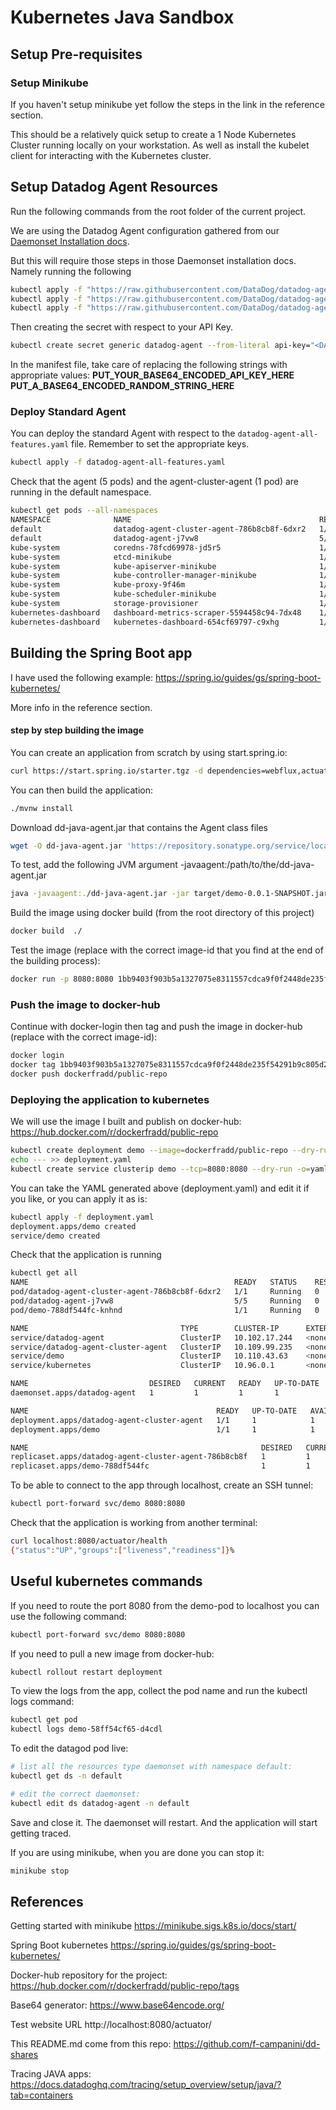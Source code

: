 # Kubernetes Java Sandbox

## Setup Pre-requisites

### Setup Minikube
If you haven't setup minikube yet follow the steps in the link in the reference section.

This should be a relatively quick setup to create a 1 Node Kubernetes Cluster running locally on your workstation. As well as install the kubelet client for interacting with the Kubernetes cluster.

## Setup Datadog Agent Resources
Run the following commands from the root folder of the current project.

We are using the Datadog Agent configuration gathered from our [Daemonset Installation docs](https://docs.datadoghq.com/agent/kubernetes/?tab=daemonset#installation). 


But this will require those steps in those Daemonset installation docs. Namely running the following

```bash
kubectl apply -f "https://raw.githubusercontent.com/DataDog/datadog-agent/master/Dockerfiles/manifests/rbac/clusterrole.yaml"
kubectl apply -f "https://raw.githubusercontent.com/DataDog/datadog-agent/master/Dockerfiles/manifests/rbac/serviceaccount.yaml"
kubectl apply -f "https://raw.githubusercontent.com/DataDog/datadog-agent/master/Dockerfiles/manifests/rbac/clusterrolebinding.yaml"
```

Then creating the secret with respect to your API Key.
```bash
kubectl create secret generic datadog-agent --from-literal api-key="<DATADOG_API_KEY>" --namespace="default"
```

In the manifest file, take care of replacing the following strings with appropriate values:
**PUT_YOUR_BASE64_ENCODED_API_KEY_HERE**
**PUT_A_BASE64_ENCODED_RANDOM_STRING_HERE**

### Deploy Standard Agent
You can deploy the standard Agent with respect to the `datadog-agent-all-features.yaml` file. Remember to set the appropriate keys.

```bash
kubectl apply -f datadog-agent-all-features.yaml 
```

Check that the agent (5 pods) and the agent-cluster-agent (1 pod) are running in the default namespace.

```bash
kubectl get pods --all-namespaces               
NAMESPACE              NAME                                          READY   STATUS    RESTARTS   AGE
default                datadog-agent-cluster-agent-786b8cb8f-6dxr2   1/1     Running   0          23m
default                datadog-agent-j7vw8                           5/5     Running   0          23m
kube-system            coredns-78fcd69978-jd5r5                      1/1     Running   0          47d
kube-system            etcd-minikube                                 1/1     Running   0          47d
kube-system            kube-apiserver-minikube                       1/1     Running   0          47d
kube-system            kube-controller-manager-minikube              1/1     Running   0          47d
kube-system            kube-proxy-9f46m                              1/1     Running   0          47d
kube-system            kube-scheduler-minikube                       1/1     Running   0          47d
kube-system            storage-provisioner                           1/1     Running   0          47d
kubernetes-dashboard   dashboard-metrics-scraper-5594458c94-7dx48    1/1     Running   0          6h38m
kubernetes-dashboard   kubernetes-dashboard-654cf69797-c9xhg         1/1     Running   0          6h38m
```

## Building the Spring Boot app
I have used the following example:
https://spring.io/guides/gs/spring-boot-kubernetes/

More info in the reference section.

#### step by step building the image
You can create an application from scratch by using start.spring.io:
```bash
curl https://start.spring.io/starter.tgz -d dependencies=webflux,actuator | tar -xzvf -
```

You can then build the application:
```bash
./mvnw install
```

Download dd-java-agent.jar that contains the Agent class files
```bash
wget -O dd-java-agent.jar 'https://repository.sonatype.org/service/local/artifact/maven/redirect?r=central-proxy&g=com.datadoghq&a=dd-java-agent&v=LATEST'
```

To test, add the following JVM argument -javaagent:/path/to/the/dd-java-agent.jar
```bash
java -javaagent:./dd-java-agent.jar -jar target/demo-0.0.1-SNAPSHOT.jar
```

Build the image using docker build (from the root directory of this project)
```bash
docker build  ./
```

Test the image (replace with the correct image-id that you find at the end of the building process):
```bash
docker run -p 8080:8080 1bb9403f903b5a1327075e8311557cdca9f0f2448de235f54291b9c805d2a3b2
```

### Push the image to docker-hub
Continue with docker-login then tag and push the image in docker-hub (replace with the correct image-id):
```bash
docker login
docker tag 1bb9403f903b5a1327075e8311557cdca9f0f2448de235f54291b9c805d2a3b2 dockerfradd/public-repo
docker push dockerfradd/public-repo
```

### Deploying the application to kubernetes
We will use the image I built and publish on docker-hub:
https://hub.docker.com/r/dockerfradd/public-repo


```bash
kubectl create deployment demo --image=dockerfradd/public-repo --dry-run -o=yaml > deployment.yaml
echo --- >> deployment.yaml
kubectl create service clusterip demo --tcp=8080:8080 --dry-run -o=yaml >> deployment.yaml
```

You can take the YAML generated above (deployment.yaml) and edit it if you like, or you can apply it as is:

```bash
kubectl apply -f deployment.yaml
deployment.apps/demo created
service/demo created
```

Check that the application is running
```bash
kubectl get all
NAME                                              READY   STATUS    RESTARTS   AGE
pod/datadog-agent-cluster-agent-786b8cb8f-6dxr2   1/1     Running   0          74m
pod/datadog-agent-j7vw8                           5/5     Running   0          74m
pod/demo-788df544fc-knhnd                         1/1     Running   0          22s

NAME                                  TYPE        CLUSTER-IP      EXTERNAL-IP   PORT(S)             AGE
service/datadog-agent                 ClusterIP   10.102.17.244   <none>        8125/UDP,8126/TCP   74m
service/datadog-agent-cluster-agent   ClusterIP   10.109.99.235   <none>        5005/TCP            74m
service/demo                          ClusterIP   10.110.43.63    <none>        8080/TCP            22s
service/kubernetes                    ClusterIP   10.96.0.1       <none>        443/TCP             47d

NAME                           DESIRED   CURRENT   READY   UP-TO-DATE   AVAILABLE   NODE SELECTOR            AGE
daemonset.apps/datadog-agent   1         1         1       1            1           kubernetes.io/os=linux   74m

NAME                                          READY   UP-TO-DATE   AVAILABLE   AGE
deployment.apps/datadog-agent-cluster-agent   1/1     1            1           74m
deployment.apps/demo                          1/1     1            1           22s

NAME                                                    DESIRED   CURRENT   READY   AGE
replicaset.apps/datadog-agent-cluster-agent-786b8cb8f   1         1         1       74m
replicaset.apps/demo-788df544fc                         1         1         1       22s
```

To be able to connect to the app through localhost, create an SSH tunnel:
```bash
kubectl port-forward svc/demo 8080:8080
```

Check that the application is working from another terminal:
```bash
curl localhost:8080/actuator/health
{"status":"UP","groups":["liveness","readiness"]}%       
```

## Useful kubernetes commands

If you need to route the port 8080 from the demo-pod to localhost you can use the following command:
```bash
kubectl port-forward svc/demo 8080:8080
```

If you need to pull a new image from docker-hub:
```bash
kubectl rollout restart deployment
```

To view the logs from the app, collect the pod name and run the kubectl logs command:
```bash
kubectl get pod
kubectl logs demo-58ff54cf65-d4cdl
```

To edit the datagod pod live:
```bash
# list all the resources type daemonset with namespace default:
kubectl get ds -n default

# edit the correct daemonset:
kubectl edit ds datadog-agent -n default
```
Save and close it. The daemonset will restart. And the application will start getting traced.

If you are using minikube, when you are done you can stop it:
```bash
minikube stop
```

## References

Getting started with minikube
https://minikube.sigs.k8s.io/docs/start/

Spring Boot kubernetes
https://spring.io/guides/gs/spring-boot-kubernetes/

Docker-hub repository for the project:
https://hub.docker.com/r/dockerfradd/public-repo/tags

Base64 generator:
https://www.base64encode.org/

Test website URL
http://localhost:8080/actuator/

This README.md come from this repo:
https://github.com/f-campanini/dd-shares

Tracing JAVA apps:
https://docs.datadoghq.com/tracing/setup_overview/setup/java/?tab=containers
